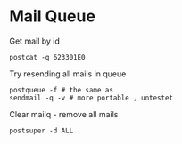 Mail Queue
==========

Get mail by id

	postcat -q 623301E0


Try resending all mails in queue

    postqueue -f # the same as
    sendmail -q -v # more portable , untestet

Clear mailq - remove all mails

	postsuper -d ALL

